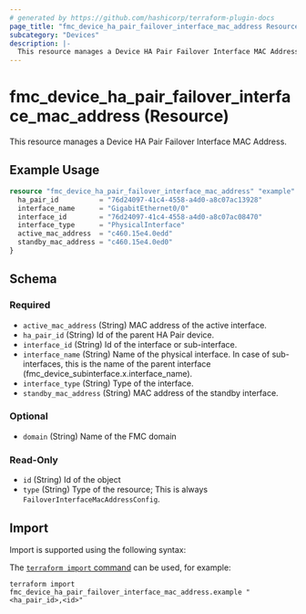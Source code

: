```yaml
---
# generated by https://github.com/hashicorp/terraform-plugin-docs
page_title: "fmc_device_ha_pair_failover_interface_mac_address Resource - terraform-provider-fmc"
subcategory: "Devices"
description: |-
  This resource manages a Device HA Pair Failover Interface MAC Address.
---
```


# fmc_device_ha_pair_failover_interface_mac_address (Resource)

This resource manages a Device HA Pair Failover Interface MAC Address.

## Example Usage

```terraform
resource "fmc_device_ha_pair_failover_interface_mac_address" "example" {
  ha_pair_id          = "76d24097-41c4-4558-a4d0-a8c07ac13928"
  interface_name      = "GigabitEthernet0/0"
  interface_id        = "76d24097-41c4-4558-a4d0-a8c07ac08470"
  interface_type      = "PhysicalInterface"
  active_mac_address  = "c460.15e4.0edd"
  standby_mac_address = "c460.15e4.0ed0"
}
```

<!-- schema generated by tfplugindocs -->
## Schema

### Required

- `active_mac_address` (String) MAC address of the active interface.
- `ha_pair_id` (String) Id of the parent HA Pair device.
- `interface_id` (String) Id of the interface or sub-interface.
- `interface_name` (String) Name of the physical interface. In case of sub-interfaces, this is the name of the parent interface (fmc_device_subinterface.x.interface_name).
- `interface_type` (String) Type of the interface.
- `standby_mac_address` (String) MAC address of the standby interface.

### Optional

- `domain` (String) Name of the FMC domain

### Read-Only

- `id` (String) Id of the object
- `type` (String) Type of the resource; This is always `FailoverInterfaceMacAddressConfig`.

## Import

Import is supported using the following syntax:

The [`terraform import` command](https://developer.hashicorp.com/terraform/cli/commands/import) can be used, for example:

```shell
terraform import fmc_device_ha_pair_failover_interface_mac_address.example "<ha_pair_id>,<id>"
```
